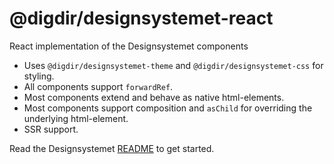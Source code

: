 # @digdir/designsystemet-react

React implementation of the Designsystemet components

- Uses `@digdir/designsystemet-theme` and `@digdir/designsystemet-css` for styling.
- All components support `forwardRef`.
- Most components extend and behave as native html-elements.
- Most components support composition and `asChild` for overriding the underlying html-element.
- SSR support.

Read the Designsystemet [README](https://github.com/digdir/designsystemet) to get started.
